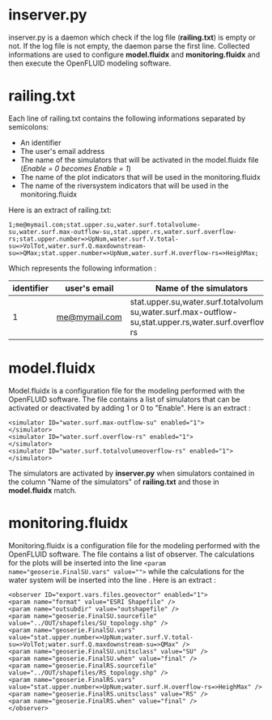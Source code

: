 inserver.py
===============

inserver.py is a daemon which check if the log file (**railing.txt**) is empty or not.
If the log file is not empty, the daemon parse the first line. 
Collected informations are used to configure **model.fluidx** and **monitoring.fluidx** and then execute the OpenFLUID modeling software.

railing.txt
===============

Each line of railing.txt contains the following informations separated by semicolons:
- An identifier
- The user's email address
- The name of the simulators that will be activated in the model.fluidx file (*Enable = 0 becomes Enable = 1*)
- The name of the plot indicators that will be used in the monitoring.fluidx
- The name of the riversystem indicators that will be used in the monitoring.fluidx

Here is an extract of railing.txt:
```
1;me@mymail.com;stat.upper.su,water.surf.totalvolume-su,water.surf.max-outflow-su,stat.upper.rs,water.surf.overflow-rs;stat.upper.number=>UpNum,water.surf.V.total-su=>VolTot,water.surf.Q.maxdownstream-su=>QMax;stat.upper.number=>UpNum,water.surf.H.overflow-rs=>HeighMax;
```

Which represents the following information : 

| identifier | user's email  | Name of the simulators                                                                                 | plot indicators                                                                            | riversystem indicators                                      |
|------------|---------------|--------------------------------------------------------------------------------------------------------|--------------------------------------------------------------------------------------------|-------------------------------------------------------------|
| 1          | me@mymail.com | stat.upper.su,water.surf.totalvolume-su,water.surf.max-outflow-su,stat.upper.rs,water.surf.overflow-rs | stat.upper.number=>UpNum,water.surf.V.total-su=>VolTot,water.surf.Q.maxdownstream-su=>QMax | stat.upper.number=>UpNum,water.surf.H.overflow-rs=>HeighMax |

model.fluidx
===============

Model.fluidx is a configuration file for the modeling performed with the OpenFLUID software. 
The file contains a list of simulators that can be activated or deactivated by adding 1 or 0 to "Enable".
Here is an extract : 
```
<simulator ID="water.surf.max-outflow-su" enabled="1">
</simulator>
<simulator ID="water.surf.overflow-rs" enabled="1">
</simulator>
<simulator ID="water.surf.totalvolumeoverflow-rs" enabled="1">
</simulator> 
```
The simulators are activated by **inserver.py** when simulators contained in the column "Name of the simulators" of **railing.txt** and those in **model.fluidx** match.

monitoring.fluidx
===============

Monitoring.fluidx is a configuration file for the modeling performed with the OpenFLUID software. 
The file contains a list of observer. The calculations for the plots will be inserted into the line `<param name="geoserie.FinalSU.vars" value="">` while the calculations for the water system will be inserted into the line <param name="geoserie.FinalRS.vars" value="">.
Here is an extract : 
```
<observer ID="export.vars.files.geovector" enabled="1">
<param name="format" value="ESRI Shapefile" />
<param name="outsubdir" value="outshapefile" />
<param name="geoserie.FinalSU.sourcefile" value="../OUT/shapefiles/SU_topology.shp" />
<param name="geoserie.FinalSU.vars" value="stat.upper.number=>UpNum;water.surf.V.total-su=>VolTot;water.surf.Q.maxdownstream-su=>QMax" />
<param name="geoserie.FinalSU.unitsclass" value="SU" />
<param name="geoserie.FinalSU.when" value="final" />
<param name="geoserie.FinalRS.sourcefile" value="../OUT/shapefiles/RS_topology.shp" />
<param name="geoserie.FinalRS.vars" value="stat.upper.number=>UpNum;water.surf.H.overflow-rs=>HeighMax" />
<param name="geoserie.FinalRS.unitsclass" value="RS" />
<param name="geoserie.FinalRS.when" value="final" />
</observer>
```
